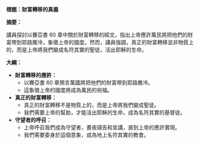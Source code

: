 **標題：財富轉移的真義**

**摘要：**

講員探討以賽亞書 60 章中關於財富轉移的經文，指出上帝應許萬民將把他們的財富帶到耶路撒冷，象徵上帝的國度。然而，講員強調，真正的財富轉移並非物質上的，而是上帝將我們變成名符其實的聖徒，活出耶穌的生命。

**大綱：**

* **財富轉移的應許：**
    * 以賽亞書 60 章預言萬國將把他們的財富帶到耶路撒冷。
    * 這象徵上帝的國度將成為萬民的祝福。
* **真正的財富轉移：**
    * 真正的財富轉移不是物質上的，而是上帝將我們變成聖徒。
    * 我們需要上帝的幫助，才能活出耶穌的生命，成為名符其實的基督徒。
* **守望者的呼召：**
    * 上帝呼召我們成為守望者，晝夜禱告和宣講，直到上帝的應許實現。
    * 我們需要委身於這個意象，成為地上名符其實的教會。